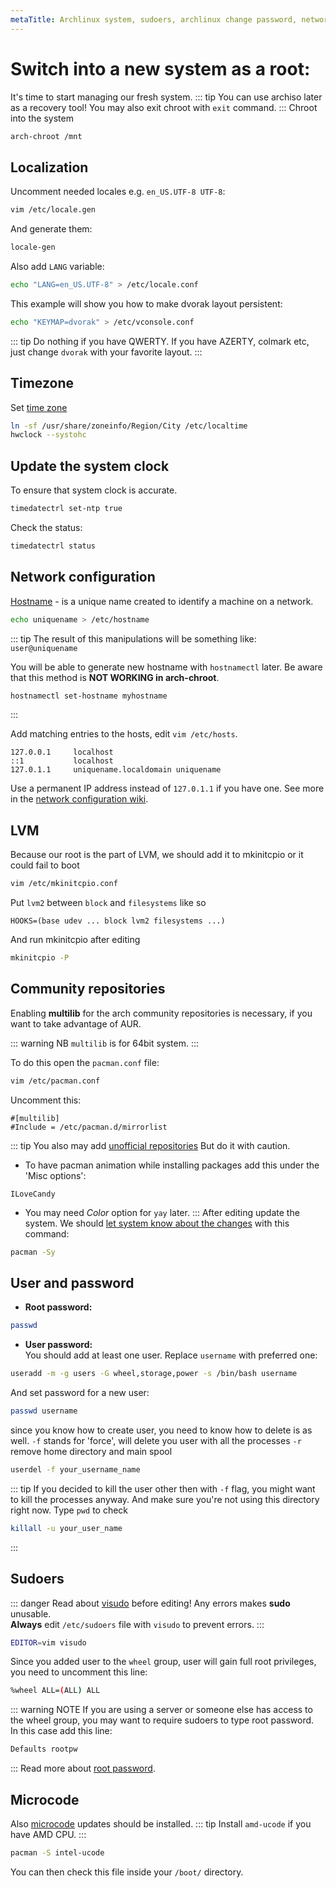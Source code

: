 ```yaml
---
metaTitle: Archlinux system, sudoers, archlinux change password, network configuration  | ArchCheatSheet
---
```


# Switch into a new system as a root:
<a id="chroot"></a>
It's time to start managing our fresh system.
::: tip
You can use archiso later as a recovery tool!
You may also exit chroot with `exit` command.
:::
Chroot into the system
```sh
arch-chroot /mnt
```

## Localization
<a id="locale"></a>
Uncomment needed locales e.g. `en_US.UTF-8 UTF-8`:
```sh
vim /etc/locale.gen
```
And generate them:
```sh
locale-gen
```
Also add `LANG` variable:
```sh
echo "LANG=en_US.UTF-8" > /etc/locale.conf
```
This example will show you how to make dvorak layout persistent:
```sh
echo "KEYMAP=dvorak" > /etc/vconsole.conf
```
::: tip
Do nothing if you have QWERTY.
If you have AZERTY, colmark etc, just change `dvorak` with your favorite layout.
:::
## Timezone
Set [time zone](https://wiki.archlinux.org/index.php/System_time#Time_zone)
```sh
ln -sf /usr/share/zoneinfo/Region/City /etc/localtime
hwclock --systohc
```

## Update the system clock
<a id="system-clock"></a>
To ensure that system clock is accurate.
```sh
timedatectrl set-ntp true
```
Check the status:
```sh
timedatectrl status
```

## Network configuration
<a id="network-configuration"></a>
[Hostname](https://en.wikipedia.org/wiki/Hostname) - is a unique name created to identify a machine on a network.   

```sh
echo uniquename > /etc/hostname
```
::: tip
The result of this manipulations will be something like: `user@uniquename`

You will be able to generate new hostname with `hostnamectl` later. Be aware that this method is **NOT WORKING in arch-chroot**.
```sh
hostnamectl set-hostname myhostname
```
:::

Add matching entries to the hosts, edit `vim /etc/hosts`.
```
127.0.0.1     localhost
::1           localhost
127.0.1.1     uniquename.localdomain uniquename
```
Use a permanent IP address instead of `127.0.1.1` if you have one.
See more in the [network configuration wiki](https://wiki.archlinux.org/index.php/Network_configuration).

## LVM
Because our root is the part of LVM, we should add it to mkinitcpio or it could fail to boot
```sh
vim /etc/mkinitcpio.conf
```
Put `lvm2` between `block` and `filesystems` like so
```
HOOKS=(base udev ... block lvm2 filesystems ...)
```
And run mkinitcpio after editing
```sh
mkinitcpio -P
```

## Community repositories
<a id="community-repositories"></a>
Enabling **multilib** for the arch community repositories is necessary, if you want to take advantage of AUR.

::: warning NB
`multilib` is for 64bit system.
:::

To do this open the `pacman.conf` file:
```sh
vim /etc/pacman.conf
```
Uncomment this:
```
#[multilib]
#Include = /etc/pacman.d/mirrorlist
```
::: tip
You also may add [unofficial repositories](https://wiki.archlinux.org/index.php/Unofficial_user_repositories)
But do it with caution.
- To have pacman animation while installing packages add this under the 'Misc options':

```
ILoveCandy
```
- You may need *Color* option for `yay` later.
:::
After editing update the system.
We should [let system know about the changes](https://wiki.archlinux.org/index.php/mirrors#Force_pacman_to_refresh_the_package_lists) with this command:
```sh
pacman -Sy
```

## User and password
<a id="user-and-password"></a>
- **Root password:**
```sh
passwd
```
- **User password:**    
You should add at least one user. Replace `username` with preferred one:
```sh
useradd -m -g users -G wheel,storage,power -s /bin/bash username
```
And set password for a new user:
```sh
passwd username
```
since you know how to create user, you need to know how to delete is as well.
`-f` stands for 'force', will delete you user with all the processes
`-r` remove home directory and main spool
```sh
userdel -f your_username_name
```
::: tip
If you decided to kill the user other then with `-f` flag, you might want to kill the processes anyway.
And make sure you're not using this directory right now. Type `pwd` to check
```sh
killall -u your_user_name
```
:::




## Sudoers
<a id="sudoers"></a>
::: danger
Read about [visudo](https://wiki.archlinux.org/index.php/Sudo#Using_visudo) before editing! Any errors makes **sudo** unusable.   
**Always** edit `/etc/sudoers` file with `visudo` to prevent errors.
:::
```sh
EDITOR=vim visudo
```
Since you added user to the `wheel` group, user will gain full root privileges, you need to uncomment this line:
```sh
%wheel ALL=(ALL) ALL
```
::: warning NOTE
If you are using a server or someone else has access to the wheel group, you may want to require sudoers to type root password.   
In this case add this line:
```sh
Defaults rootpw
```
:::
Read more about [root password](https://wiki.archlinux.org/index.php/Sudo#Root_password).

## Microcode
<a id="microcode"></a>
Also [microcode](https://wiki.archlinux.org/index.php/microcode#systemd-boot) updates should be installed.
::: tip
Install `amd-ucode` if you have AMD CPU.
:::
```sh
pacman -S intel-ucode
```
You can then check this file inside your `/boot/` directory.
